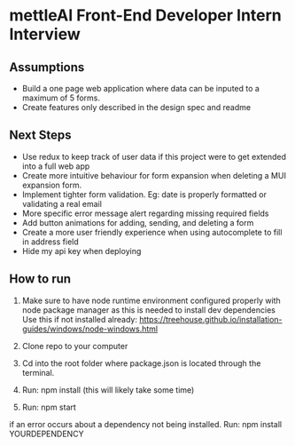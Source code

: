 # mettleAI Front-End Developer Intern Interview

## Assumptions

- Build a one page web application where data can be inputed to a maximum of 5 forms.
- Create features only described in the design spec and readme

## Next Steps

- Use redux to keep track of user data if this project were to get extended into a full web app
- Create more intuitive behaviour for form expansion when deleting a MUI expansion form.
- Implement tighter form validation. Eg: date is properly formatted or validating a real email
- More specific error message alert regarding missing required fields
- Add button animations for adding, sending, and deleting a form
- Create a more user friendly experience when using autocomplete to fill in address field
- Hide my api key when deploying

## How to run

1. Make sure to have node runtime environment configured properly with node package manager as this is needed to install dev dependencies
Use this if not installed already: https://treehouse.github.io/installation-guides/windows/node-windows.html

2. Clone repo to your computer

3. Cd into the root folder where package.json is located through the terminal.

4. Run: npm install (this will likely take some time)

5. Run: npm start

if an error occurs about a dependency not being installed. Run: npm install YOURDEPENDENCY
